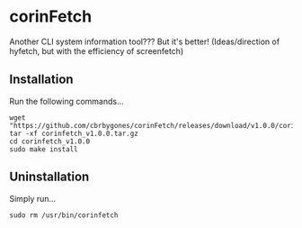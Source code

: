 # corinFetch
Another CLI system information tool??? But it's better!
(Ideas/direction of hyfetch, but with the efficiency of screenfetch)

## Installation
Run the following commands...

    wget "https://github.com/cbrbygones/corinFetch/releases/download/v1.0.0/corinfetch_v1.0.0.tar.gz"
    tar -xf corinfetch_v1.0.0.tar.gz
    cd corinfetch_v1.0.0
    sudo make install

## Uninstallation
Simply run...

    sudo rm /usr/bin/corinfetch
    

  
